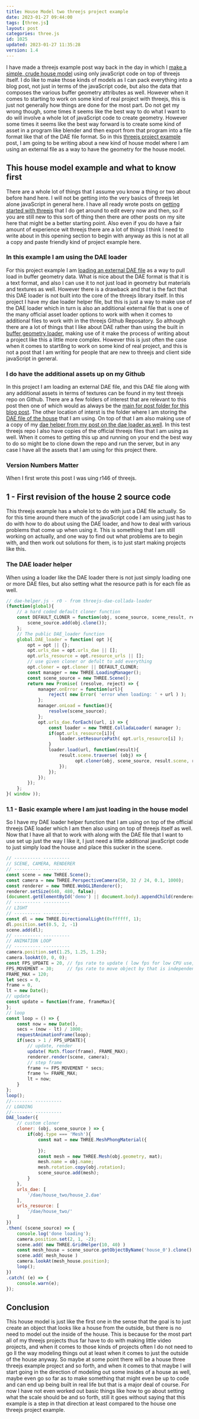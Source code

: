 ```yaml
---
title: House Model two threejs project example
date: 2023-01-27 09:44:00
tags: [three.js]
layout: post
categories: three.js
id: 1025
updated: 2023-01-27 11:35:28
version: 1.4
---
```


I have made a threejs example post way back in the day in which I [make a simple, crude house model](/2021/04/23/threejs-examples-house/) using only javaScript code on top of threejs itself. I do like to make those kinds of models as I can pack everything into a blog post, not just in terms of the javaScript code, but also the data that composes the various buffer geometry attributes as well. However when it comes to starting to work on some kind of real project with threejs, this is just not generally how things are done for the most part. Do not get my wrong though, some times it seems like the best way to do what I want to do will involve a whole lot of javaScript code to create geometry. However some times it seems like the best way forward is to create some kind of asset in a program like blender and then export from that program into a file format like that of the DAE file format. So in this [threejs project example](/2021/02/19/threejs-examples/) post, I am going to be writing about a new kind of house model where I am using an external file as a way to have the geometry for the house model.

<!-- more -->

## This house model example and what to know first

There are a whole lot of things that I assume you know a thing or two about before hand here. I will not be getting into the very basics of threejs let alone javaScript in general here. I have all ready wrote posts on [getting started with threejs](/2018/04/04/threejs-getting-started/) that I do get around to edit every now and then, so if you are still new to this sort of thing then there are other posts on my site here that might be a better starting point. Also even if you do have a fair amount of experience wit threejs there are a lot of things I think I need to write about in this opening section to begin with anyway as this is not at all a copy and paste friendly kind of project example here.

### In this example I am using the DAE loader

For this project example I am [loading an external DAE file](/2021/04/30/threejs-dae-collada-loader) as a way to pull load in buffer geometry data. What is nice about the DAE format is that it is a text format, and also I can use it to not just load in geometry but materials and textures as well. However there is a drawback and that is the fact that this DAE loader is not built into the core of the threejs library itself. In this project I have my dae loader helper file, but this is just a way to make use of the DAE loader which in turn is also an additional external file that is one of the many official asset loader options to work with when it comes to additional files to work with in the threejs Github Reposatory. So although there are a lot of things that I like about DAE rather than using the built in [buffer geometry loader](/2018/04/12/threejs-buffer-geometry-loader/), making use of it make the process of writing about a project like this a little more complex. However this is just often the case when it comes to start8ng to work on some kind of real project, and this is not a post that I am writing for people that are new to threejs and client side javaScript in general.

### I do have the additional assets up on my Github

In this project I am loading an external DAE file, and this DAE file along with any additional assets in terms of textures can be found in my test threejs repo on Github. There are a few folders of interest that are relevant to this post then one of which would as always be the [main for post folder for this blog post](https://github.com/dustinpfister/test_threejs/tree/master/views/forpost/threejs-examples-house-2). The other location of interst is the folder where I am storing the [DAE file of the house](https://github.com/dustinpfister/test_threejs/tree/master/views/dae/house_two) that I am using. On top of that I am also making use of a copy of my [dae helper from my post on the dae loader as well](https://github.com/dustinpfister/test_threejs/tree/master/views/forpost/threejs-dae-collada-loader). In this test threejs repo I also have copies of the official threejs files that I am using as well. When it comes to getting this up and running on your end the best way to do so might be to clone down the repo and run the server, but in any case I have all the assets that I am using for this project there.

### Version Numbers Matter

When I first wrote this post I was uing r146 of threejs.

## 1 - First revision of the house 2 source code

This threejs example has a whole lot to do with just a DAE file actually. So for this time around there much of the javaScript code I am using just has to do with how to do about using the DAE loader, and how to deal with various problems that come up when using it. This is something that I am still working on actually, and one way to find out what problems are to begin with, and then work out solutions for them, is to just start making projects like this.

### The DAE loader helper

When using a loader like the DAE loader there is not just simply loading one or more DAE files, but also setting what the resource path is for each file as well.

```js
// dae-helper.js - r0 - from threejs-dae-collada-loader
(function(global){
    // a hard coded default cloner function
    const DEFAULT_CLONER = function(obj, scene_source, scene_result, result){
        scene_source.add(obj.clone());
    };
    // The public DAE_loader function
    global.DAE_loader = function( opt ){
        opt = opt || {};
        opt.urls_dae = opt.urls_dae || [];
        opt.urls_resource = opt.resource_urls || [];
        // use given cloner or defult to add everything
        opt.cloner = opt.cloner || DEFAULT_CLONER;
        const manager = new THREE.LoadingManager();
        const scene_source = new THREE.Scene();
        return new Promise( (resolve, reject) => {
            manager.onError = function(url){
                reject( new Error( 'error when loading: ' + url ) );
            };
            manager.onLoad = function(){
                resolve(scene_source);
            };
            opt.urls_dae.forEach((url, i) => {
                const loader = new THREE.ColladaLoader( manager );
                if(opt.urls_resource[i]){
                    loader.setResourcePath( opt.urls_resource[i] );
                }
                loader.load(url, function(result){
                    result.scene.traverse( (obj) => {
                          opt.cloner(obj, scene_source, result.scene, result);
                    });
                });
            });
        });
    };
}( window ));
```

### 1.1 - Basic example where I am just loading in the house model

So I have my DAE loader helper function that I am using on top of the official threejs DAE loader which I am then also using on top of threejs itself as well. Now that I have all that to work with along with the DAE file that I want to use set up just the way I like it, I just need a little additional javaScript code to just simply load the house and place this sucker in the scene.

```js
// ---------- ----------
// SCENE, CAMERA, RENDERER
// ---------- ----------
const scene = new THREE.Scene();
const camera = new THREE.PerspectiveCamera(50, 32 / 24, 0.1, 1000);
const renderer = new THREE.WebGL1Renderer();
renderer.setSize(640, 480, false);
(document.getElementById('demo') || document.body).appendChild(renderer.domElement);
// ---------- ----------
// LIGHT
// ---------- ----------
const dl = new THREE.DirectionalLight(0xffffff, 1);
dl.position.set(0.5, 2, -1)
scene.add(dl);
// ---------- ----------
// ANIMATION LOOP
// ---------- ----------
camera.position.set(1.25, 1.25, 1.25);
camera.lookAt(0, 0, 0);
const FPS_UPDATE = 20, // fps rate to update ( low fps for low CPU use, but choppy video )
FPS_MOVEMENT = 30;     // fps rate to move object by that is independent of frame update rate
FRAME_MAX = 120;
let secs = 0,
frame = 0,
lt = new Date();
// update
const update = function(frame, frameMax){
};
// loop
const loop = () => {
    const now = new Date(),
    secs = (now - lt) / 1000;
    requestAnimationFrame(loop);
    if(secs > 1 / FPS_UPDATE){
        // update, render
        update( Math.floor(frame), FRAME_MAX);
        renderer.render(scene, camera);
        // step frame
        frame += FPS_MOVEMENT * secs;
        frame %= FRAME_MAX;
        lt = now;
    }
};
loop();
//-------- ----------
// LOADING
//-------- ----------
DAE_loader({
    // custom cloner
    cloner: (obj, scene_source ) => {
        if(obj.type === 'Mesh'){
            const mat = new THREE.MeshPhongMaterial({
                
            });
            const mesh = new THREE.Mesh(obj.geometry, mat);
            mesh.name = obj.name;
            mesh.rotation.copy(obj.rotation);
            scene_source.add(mesh);
        }
    },
    urls_dae: [
        '/dae/house_two/house_2.dae'
    ],
    urls_resource: [
        '/dae/house_two/'
    ]
})
.then( (scene_source) => {
    console.log('done loading');
    camera.position.set(2, 1, -2);
    scene.add( new THREE.GridHelper(10, 40) )
    const mesh_house = scene_source.getObjectByName('house_0').clone();
    scene.add( mesh_house )
    camera.lookAt(mesh_house.position);
    loop();
})
.catch( (e) => {
    console.warn(e);
});
```

## Conclusion

This house model is just like the first one in the sense that the goal is to just create an object that looks like a house from the outside, but there is no need to model out the inside of the house. This is because for the most part all of my threejs projects thus far have to do with making little video projects, and when it comes to those kinds of projects often I do not need to go ll the way modeling things out at least when it comes to just the outside of the house anyway. So maybe at some point there will be a house three threejs example project and so forth, and when it comes to that maybe I will start going in the direction of modeling out some insides of a house as well, maybe even go so far as to make something that might even be up to code and can end up being built in real life but that is a major deal of course. For now I have not even worked out basic things like how to go about setting what the scale should be and so forth, still it goes without saying that this example is a step in that direction at least compared to the house one threejs project example.

